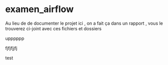 # examen_airflow

Au lieu de de documenter le projet ici , on a fait ça  dans un rapport , vous le trouverez ci-joint avec ces fichiers et dossiers 

upppppp

fjfjfjjfj

test
